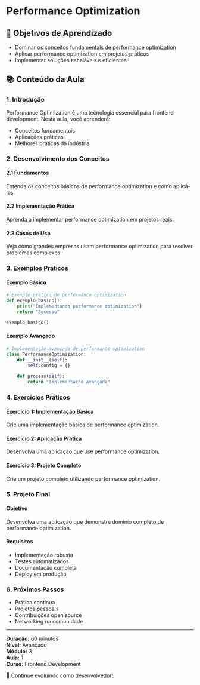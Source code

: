 # Performance Optimization

## 🎯 Objetivos de Aprendizado
- Dominar os conceitos fundamentais de performance optimization
- Aplicar performance optimization em projetos práticos
- Implementar soluções escaláveis e eficientes

## 📚 Conteúdo da Aula

### 1. Introdução
Performance Optimization é uma tecnologia essencial para frontend development. Nesta aula, você aprenderá:

- Conceitos fundamentais
- Aplicações práticas
- Melhores práticas da indústria

### 2. Desenvolvimento dos Conceitos

#### 2.1 Fundamentos
Entenda os conceitos básicos de performance optimization e como aplicá-los.

#### 2.2 Implementação Prática
Aprenda a implementar performance optimization em projetos reais.

#### 2.3 Casos de Uso
Veja como grandes empresas usam performance optimization para resolver problemas complexos.

### 3. Exemplos Práticos

#### Exemplo Básico
```python
# Exemplo prático de performance optimization
def exemplo_basico():
    print("Implementando performance optimization")
    return "Sucesso"

exemplo_basico()
```

#### Exemplo Avançado
```python
# Implementação avançada de performance optimization
class PerformanceOptimization:
    def __init__(self):
        self.config = {}
    
    def process(self):
        return "Implementação avançada"
```

### 4. Exercícios Práticos

#### Exercício 1: Implementação Básica
Crie uma implementação básica de performance optimization.

#### Exercício 2: Aplicação Prática
Desenvolva uma aplicação que use performance optimization.

#### Exercício 3: Projeto Completo
Crie um projeto completo utilizando performance optimization.

### 5. Projeto Final

#### Objetivo
Desenvolva uma aplicação que demonstre domínio completo de performance optimization.

#### Requisitos
- Implementação robusta
- Testes automatizados
- Documentação completa
- Deploy em produção

### 6. Próximos Passos

- Prática contínua
- Projetos pessoais
- Contribuições open source
- Networking na comunidade

---

**Duração:** 60 minutos  
**Nível:** Avançado  
**Módulo:** 3  
**Aula:** 1  
**Curso:** Frontend Development

🎉 Continue evoluindo como desenvolvedor!
